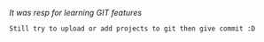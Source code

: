 *It was resp for learning GIT features*

`Still try to upload or add projects to git then give commit :D`
